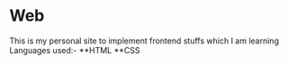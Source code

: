 # Web
This is my personal site to implement frontend stuffs which I am learning 
Languages used:-
**HTML
**CSS

